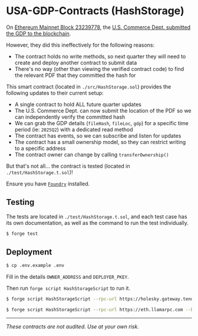 # USA-GDP-Contracts (HashStorage)

On [Ethereum Mainnet Block 23239778](https://etherscan.io/tx/0xb25596f09691e4222ef80acd40e70a9f6ca6ba5a3b2dad31c086c835ced3da5f), the [U.S. Commerce Dept. submitted the GDP to the blockchain](https://x.com/BanklessHQ/status/1961076696364290402). 

However, they did this ineffectively for the following reasons:

* The contract holds no write methods, so next quarter they will need to create and deploy another contract to submit data
* There's no way (other than viewing the verified contract code) to find the relevant PDF that they committed the hash for

This smart contract (located in `./src/HashStorage.sol`) provides the following updates to their current setup:

* A single contract to hold ALL future quarter updates
* The U.S. Commerce Dept. can now submit the location of the PDF so we can independently verify the committed hash
* We can grab the GDP details (`fileHash`, `fileLoc`, `gdp`) for a specific time period (ie: `2025Q2`) with a dedicated read method
* The contract has events, so we can subscribe and listen for updates
* The contract has a small ownership model, so they can restrict writing to a specific address
* The contract owner can change by calling `transferOwnership()`

But that's not all... the contract is tested (located in `./test/HashStorage.t.sol`)!

Ensure you have [`Foundry`](https://getfoundry.sh/) installed.

## Testing

The tests are located in `./test/HashStorage.t.sol`, and each test case has its own documentation, as well as the command to run the test individually.

```bash
$ forge test
```

## Deployment

```bash
$ cp .env.example .env
```

Fill in the details `OWNER_ADDRESS` and `DEPLOYER_PKEY`.

Then run `forge script HashStorageScript` to run it.

```bash
$ forge script HashStorageScript --rpc-url https://holesky.gateway.tenderly.co --broadcast  # Ethereum Holesky (Testnet)

$ forge script HashStorageScript --rpc-url https://eth.llamarpc.com --broadcast  # Ethereum Mainnet
```

---

*These contracts are not audited. Use at your own risk.*
